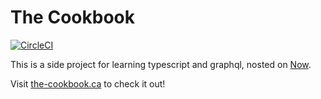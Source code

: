 # The Cookbook

[![CircleCI](https://circleci.com/gh/andrewmcgov/the-cookbook/tree/master.svg?style=svg)](https://circleci.com/gh/andrewmcgov/the-cookbook/tree/master)

This is a side project for learning typescript and graphql, nosted on [Now](https://zeit.co/now).

Visit [the-cookbook.ca](the-cookbook.ca) to check it out!

